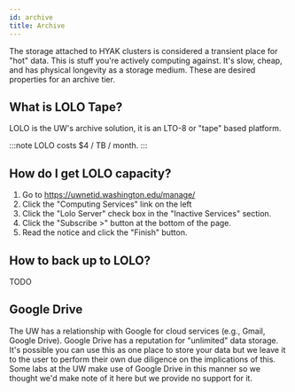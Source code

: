 ```yaml
---
id: archive
title: Archive
---
```


The storage attached to HYAK clusters is considered a transient place for "hot" data. This is stuff you're actively computing against. It's slow, cheap, and has physical longevity as a storage medium. These are desired properties for an archive tier.

## What is LOLO Tape?

LOLO is the UW's archive solution, it is an LTO-8 or "tape" based platform. 

:::note
LOLO costs $4 / TB / month.
:::

## How do I get LOLO capacity?

1. Go to https://uwnetid.washington.edu/manage/
2. Click the "Computing Services" link on the left
3. Click the "Lolo Server" check box in the "Inactive Services" section.
4. Click the "Subscribe >" button at the bottom of the page.
5. Read the notice and click the "Finish" button.

## How to back up to LOLO?

TODO

## Google Drive

The UW has a relationship with Google for cloud services (e.g., Gmail, Google Drive). Google Drive has a reputation for "unlimited" data storage. It's possible you can use this as one place to store your data but we leave it to the user to perform their own due diligence on the implications of this. Some labs at the UW make use of Google Drive in this manner so we thought we'd make note of it here but we provide no support for it.
